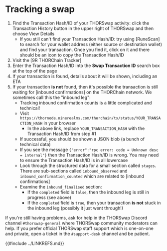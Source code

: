 # Tracking a swap

1. Find the Transaction Hash/ID of your THORSwap activity: click the Transaction History button in the upper right of THORSwap and then choose View Details
   - If you still can't find your Transaction Hash/ID: try using [RuneScan] to search for your wallet address (either source or destination wallet) and find your transaction.  Once you find it, click on it and there should be an icon to copy the Transaction Hash/ID
1. Visit the [9R THORChain Tracker]
1. Enter the Transaction Hash/ID into the **Swap Transaction ID** search box at the top of the page
1. If your transaction is found, details about it will be shown, including an ETA
1. If your transaction **is not** found, then it's possible the transaction is still waiting for [inbound confirmations] on the THORChain network.  We sometimes call this the "inbound leg":
   - Tracking inbound confirmation counts is a little complicated and technical!
   - Visit `https://thornode.ninerealms.com/thorchain/tx/status/YOUR_TRANSACTION_HASH` in your browser
     - In the above link, replace `YOUR_TRANSACTION_HASH` with the Transaction Hash/ID from step #1
   - If successful, you should be shown a JSON blob (a bunch of technical data)
   - If you see the message `{"error":"rpc error: code = Unknown desc = internal"}` then the Transaction Hash/ID is wrong.  You may need to ensure the Transaction Hash/ID is in all lowercase
   - Look through the structured data for a small section called `stages`.  There are sub-sections called `inbound_observed` and `inbound_confirmation_counted` which are related to [inbound confirmations]
   - Examine the `inbound_finalised` section:
     - If the `completed` field is `false`, then the inbound leg is still in progress (see above)
     - If the `completed` field is `true`, then your transaction **is not** stuck in the inbound leg (possibly it just went through!)

If you're still having problems, ask for help in the THORSwap Discord channel `#thorswap-general` where THORSwap community moderators can help.  If you prefer official THORSwap staff support which is one-on-one and private, open a ticket in the `#support-desk` channel and be patient.

{{#include ../LINKREFS.md}}
